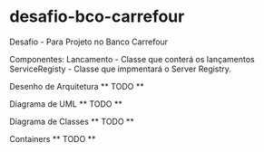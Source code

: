 # desafio-bco-carrefour
Desafio - Para Projeto no Banco Carrefour

Componentes:
  Lancamento - Classe que conterá os lançamentos
  ServiceRegisty - Classe que impmentará o Server Registry.

Desenho de Arquitetura
** TODO **

Diagrama de UML
** TODO **

Diagrama de Classes
** TODO **

Containers
** TODO **
